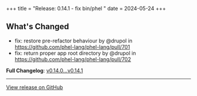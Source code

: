 +++
title = "Release: 0.14.1 - fix bin/phel "
date = 2024-05-24
+++

## What's Changed
* fix: restore pre-refactor behaviour by @drupol in https://github.com/phel-lang/phel-lang/pull/701
* fix: return proper app root directory by @drupol in https://github.com/phel-lang/phel-lang/pull/702


**Full Changelog**: [v0.14.0...v0.14.1](https://github.com/phel-lang/phel-lang/compare/v0.14.0...v0.14.1)

---

[View release on GitHub](https://github.com/phel-lang/phel-lang/releases/tag/v0.14.1)
